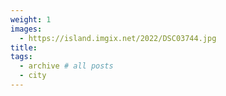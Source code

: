 ```yaml
---
weight: 1
images:
  - https://island.imgix.net/2022/DSC03744.jpg
title:
tags:
  - archive # all posts
  - city
---
```

